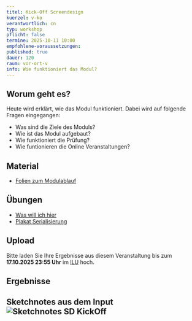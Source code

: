 ```yaml
---
titel: Kick-Off Screendesign
kuerzel: v-ko
verantwortlich: cn
typ: workshop
pflicht: false
termine: 2025-10-11 10:00
empfohlene-voraussetzungen: 
published: true
dauer: 120
raum: vor-ort-v
info: Wie funktioniert das Modul?
---
```



## Worum geht es?

Heute wird erklärt, wie das Modul funktioniert. Dabei wird auf folgende Fragen eingegangen:
- Was sind die Ziele des Moduls?
- Wie ist das Modul aufgebaut?
- Wie funktioniert die Prüfung?
- Wie funtionieren die Online Veranstaltungen?


## Material
* [Folien zum Modulablauf](https://cnoss.github.io/slides/presentations/screendesign/about-screendesign/)


## Übungen
* [Was will ich hier](https://th-koeln.github.io/mi-bachelor-screendesign/assignments/kick-off-was-will-ich-hier/)
* [Plakat Serialisierung](https://th-koeln.github.io/mi-bachelor-screendesign/assignments/kick-off-plakat-serialisierung/)


## Upload

Bitte laden Sie Ihre Ergebnisse aus diesem Veranstaltung bis zum **17.10.2025 23:55 Uhr** im [ILU](https://ilu.th-koeln.de/ilias.php?baseClass=ilexercisehandlergui&cmdNode=cd:mz&cmdClass=ilObjExerciseGUI&cmd=showOverview&ref_id=452322) hoch.

## Ergebnisse

<!-- Hier können Sie sich [Ihre Arbeitsergebnisse]() anschauen. -->

## Sketchnotes aus dem Input![Sketchnotes SD KickOff](../../images/recordings/sd-session-01.jpg "Sketchnotes SD KickOff")